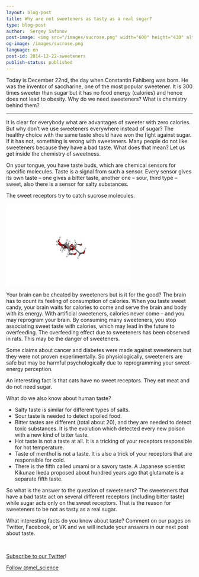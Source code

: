 ```yaml
---
layout: blog-post
title: Why are not sweeteners as tasty as a real sugar? 
type: blog-post
author:  Sergey Safonov
post-image: <img src="/images/sucrose.png" width="600" height="430" alt="Sucrose">
og-image: /images/sucrose.png
language: en
post-id: 2014-12-22-sweeteners
publish-status: published
---
```


Today is December 22nd, the day when Constantin Fahlberg was born. He was the inventor of saccharine, one of the most popular sweetener. It is 300 times sweeter than sugar but it has no food energy (calories) and hence does not lead to obesity. Why do we need sweeteners? What is chemistry behind them?
<!-- more -->

---

It is clear for everybody what are advantages of sweeter with zero calories. But why don’t we use sweeteners everywhere instead of sugar? The healthy choice with the same taste should have won the fight against sugar. If it has not, something is wrong with sweeteners. Many people do not like sweeteners because they have a bad taste. What does that mean? Let us get inside the chemistry of sweetness.

On your tongue, you have taste buds, which are chemical sensors for specific molecules. Taste is a signal from such a sensor. Every sensor gives its own taste – one gives a bitter taste, another one – sour, third type – sweet, also there is a sensor for salty substances.

The sweet receptors try to catch sucrose molecules.

<img src="/images/sucrose-animated.gif" width="336" height="220" alt="sucrose">

Your brain can be cheated by sweeteners but is it for the good? The brain has to count its feeling of consumption of calories. When you taste sweet candy, your brain waits for calories to come and serve the brain and body with its energy. With artificial sweeteners, calories never come – and you may reprogram your brain. By consuming many sweeteners, you stop associating sweet taste with calories, which may lead in the future to overfeeding. The overfeeding effect due to sweeteners has been observed in rats. This may be the danger of sweeteners.

Some claims about cancer and diabetes were made against sweeteners but they were not proven experimentally. So physiologically, sweeteners are safe but may be harmful psychologically due to reprogramming your sweet-energy perception.

An interesting fact is that cats have no sweet receptors. They eat meat and do not need sugar.

What do we also know about human taste?

* Salty taste is similar for different types of salts.
* Sour taste is needed to detect spoiled food.
* Bitter tastes are different (total about 20), and they are needed to detect toxic substances. It is the evolution which detected every new poison with a new kind of bitter taste.
* Hot taste is not a taste at all. It is a tricking of your receptors responsible for hot temperature.
* Taste of menthol is not a taste. It is also a trick of your receptors that are responsible for cold.
* There is the fifth called umami or a savory taste. A Japanese scientist Kikunae Ikeda proposed about hundred years ago that glutamate is a separate fifth taste.

So what is the answer to the question of sweeteners? The sweeteners that have a bad taste act on several different receptors (including bitter taste) while sugar acts only on the sweet receptors. That is the reason for sweeteners to be not as tasty as a real sugar.

What interesting facts do you know about taste? Comment on our pages on Twitter, Facebook, or VK and we will include your answers in our next post about taste.

<br/>

<a href="https://twitter.com/mel_science">Subscribe to our Twitter</a>!

<!-- Begin Twitter follow -->
<a href="https://twitter.com/mel_science" class="twitter-follow-button" data-show-count="false" data-size="large">Follow @mel_science</a>
<script>!function(d,s,id){var js,fjs=d.getElementsByTagName(s)[0],p=/^http:/.test(d.location)?'http':'https';if(!d.getElementById(id)){js=d.createElement(s);js.id=id;js.src=p+'://platform.twitter.com/widgets.js';fjs.parentNode.insertBefore(js,fjs);}}(document, 'script', 'twitter-wjs');</script>
<!-- End Twitter follow -->
